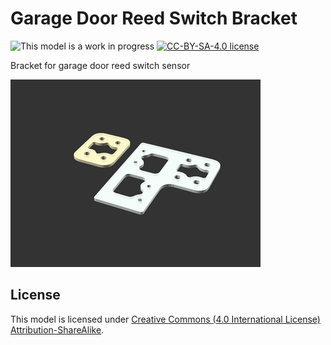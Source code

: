 # Garage Door Reed Switch Bracket

![This model is a work in progress][work-in-progress-badge]
[![CC-BY-SA-4.0 license][license-badge]][license]

Bracket for garage door reed switch sensor

![Model render](images/readme/demo.png)

## License

This model is licensed under [Creative Commons (4.0 International License) Attribution-ShareAlike][license].


[license]: http://creativecommons.org/licenses/by-sa/4.0/
[license-badge]: /_static/license-badge-cc-by-sa-4.0.svg
[work-in-progress-badge]: /_static/work-in-progress-badge.svg
